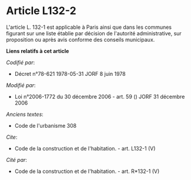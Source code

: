 # Article L132-2

L'article L. 132-1 est applicable à Paris ainsi que dans les communes figurant sur une liste établie par décision de
l'autorité administrative, sur proposition ou après avis conforme des conseils municipaux.

**Liens relatifs à cet article**

_Codifié par_:

  - Décret n°78-621 1978-05-31 JORF 8 juin 1978

_Modifié par_:

  - Loi n°2006-1772 du 30 décembre 2006 - art. 59 () JORF 31 décembre 2006

_Anciens textes_:

  - Code de l'urbanisme 308

_Cite_:

  - Code de la construction et de l'habitation. - art. L132-1 (V)

_Cité par_:

  - Code de la construction et de l'habitation. - art. R*132-1 (V)
